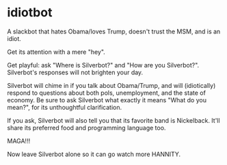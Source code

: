 # idiotbot
A slackbot that hates Obama/loves Trump, doesn't trust the MSM, and is an idiot.

Get its attention with a mere "hey".

Get playful: ask "Where is Silverbot?" and "How are you Silverbot?". Silverbot's responses will not brighten your day.

Silverbot will chime in if you talk about Obama/Trump, and will (idiotically) respond to questions about both pols, unemployment, and the state of economy. Be sure to ask Silverbot what exactly it means "What do you mean?", for its unthoughtful clarification.

If you ask, Silverbot will also tell you that its favorite band is Nickelback. It'll share its preferred food and programming language too. 

MAGA!!! 

Now leave Silverbot alone so it can go watch more HANNITY.
